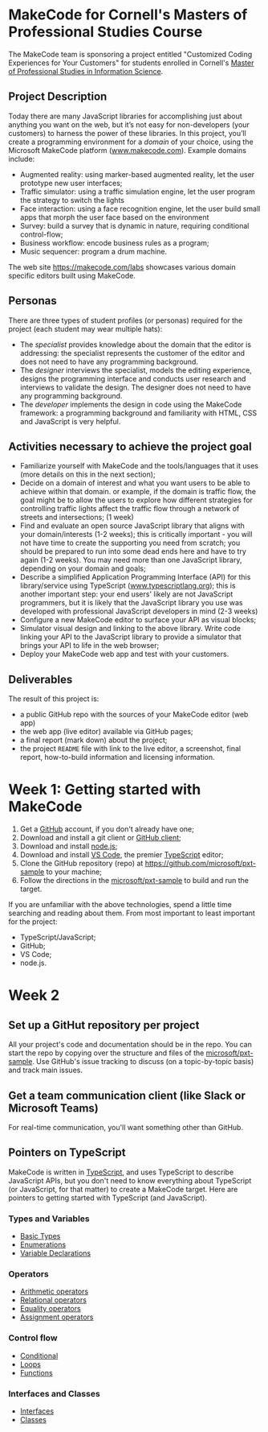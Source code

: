 # MakeCode for Cornell's Masters of Professional Studies Course

The MakeCode team is sponsoring a project entitled "Customized Coding Experiences for Your Customers"
for students enrolled in Cornell's [Master of Professional Studies in Information Science](http://infosci.cornell.edu/academics/mps).

## Project Description

Today there are many JavaScript libraries for accomplishing just about anything you want on the web, but it’s not easy for non-developers (your customers) to harness the power of these libraries. 
In this project, you’ll create a programming environment for a *domain* of your choice, 
using the Microsoft MakeCode platform (www.makecode.com).  Example domains include:

* Augmented reality: using marker-based augmented reality, let the user prototype new user interfaces;
* Traffic simulator: using a traffic simulation engine, let the user program the strategy to switch the lights 
* Face interaction: using a face recognition engine, let the user build small apps that morph the user face based on the environment
* Survey: build a survey that is dynamic in nature, requiring conditional control-flow;
* Business workflow: encode business rules as a program; 
* Music sequencer: program a drum machine.

The web site https://makecode.com/labs showcases various domain specific editors built using MakeCode.

## Personas

There are three types of student profiles (or personas) required for 
the project (each student may wear multiple hats):

* The *specialist* provides knowledge about the domain that the editor is addressing:
the specialist represents the customer of the editor and does not need to have any 
programming background.
* The *designer* interviews the specialist, models the editing experience, 
designs the programming interface and conducts user research and interviews 
to validate the design. The designer does not need to have any programming background.
* The *developer* implements the design in code using the MakeCode framework: 
a programming background and familiarity with HTML, CSS and JavaScript is very helpful.

## Activities necessary to achieve the project goal

* Familiarize yourself with MakeCode and the tools/languages that it uses (more details on this in
  the next section);
* Decide on a domain of interest and what you want users to be able to achieve within
    that domain.  or example, if the domain is traffic flow, the goal might be to allow the users
    to explore how different strategies for controlling traffic lights affect the traffic flow 
    through a network of streets and intersections; (1 week)
* Find and evaluate an open source JavaScript library that aligns with your domain/interests (1-2 weeks); this
    is critically important - you will not have time to create the supporting you need from scratch;
    you should be prepared to run into some dead ends here and have to try again (1-2 weeks).  You may
    need more than one JavaScript library, depending on your domain and goals;
* Describe a simplified Application Programming Interface (API) for this library/service 
  using TypeScript (www.typescriptlang.org); this is another important step: your end
  users' likely are not JavaScript programmers, but it is likely that the JavaScript library
  you use was developed with professional JavaScript developers in mind (2-3 weeks)
* Configure a new MakeCode editor to surface your API as visual blocks;
* Simulator visual design and linking to the above library. 
Write code linking your API to the JavaScript library to provide a simulator
that brings your API to life in the web browser;
* Deploy your MakeCode web app and test with your customers.

## Deliverables

The result of this project is:
* a public GitHub repo with the sources of your MakeCode editor (web app)
* the web app (live editor) available via GitHub pages;
* a final report (mark down) about the project;
* the project ``README`` file with link to the live editor, a screenshot, final report, how-to-build information and licensing information.

# Week 1: Getting started with MakeCode

1. Get a [GitHub](https://www.github.com) account, if you don't already have one;
2. Download and install a git client or [GitHub client](https://desktop.github.com); 
3. Download and install [node.js](https://www.nodejs.org);
4. Download and install [VS Code](https://code.visualstudio.com), the premier [TypeScript](https://www.typescriptlang.org) editor;
5. Clone the GitHub repository (repo) at https://github.com/microsoft/pxt-sample to your machine;
6. Follow the directions in the [microsoft/pxt-sample](https://github.com/microsoft/pxt-sample) to build and run the target.

If you are unfamiliar with the above technologies, spend a little time searching and reading about them. From
most important to least important for the project: 

* TypeScript/JavaScript;
* GitHub;
* VS Code;
* node.js.

# Week 2

## Set up a GitHut repository per project

All your project's code and documentation should be in the repo. You can start
the repo by copying over the structure and files of the [microsoft/pxt-sample](https://github.com/microsoft/pxt-sample).
Use GitHub's issue tracking to discuss (on a topic-by-topic basis) and track main issues. 

## Get a team communication client (like Slack or Microsoft Teams)

For real-time communication, you'll want something other than GitHub. 

## Pointers on TypeScript

MakeCode is written in [TypeScript](https://typescriptlang.org/), and uses TypeScript to describe JavaScript APIs, 
but you don't need to know everything about TypeScript (or JavaScript, for that matter)
to create a MakeCode target. Here are pointers to getting started with TypeScript (and JavaScript).

### Types and Variables
* [Basic Types](https://www.typescriptlang.org/docs/handbook/basic-types.html)
* [Enumerations](https://www.typescriptlang.org/docs/handbook/enums.html)
* [Variable Declarations](https://www.typescriptlang.org/docs/handbook/variable-declarations.html)

### Operators
* [Arithmetic operators](https://developer.mozilla.org/en-US/docs/Web/JavaScript/Reference/Operators#Arithmetic_operators)
* [Relational operators](https://developer.mozilla.org/en-US/docs/Web/JavaScript/Reference/Operators#Relational_operators)
* [Equality operators](https://developer.mozilla.org/en-US/docs/Web/JavaScript/Reference/Operators#Equality_operators)
* [Assignment operators](https://developer.mozilla.org/en-US/docs/Web/JavaScript/Reference/Operators#Assignment_operators)

### Control flow
* [Conditional](https://developer.mozilla.org/en-US/docs/Web/JavaScript/Reference/Statements#Control_flow)
* [Loops](https://developer.mozilla.org/en-US/docs/Web/JavaScript/Reference/Statements#Iterations)
* [Functions](https://www.typescriptlang.org/docs/handbook/functions.html)

### Interfaces and Classes
* [Interfaces](https://www.typescriptlang.org/docs/handbook/interfaces.html)
* [Classes](https://www.typescriptlang.org/docs/handbook/classes.html)


